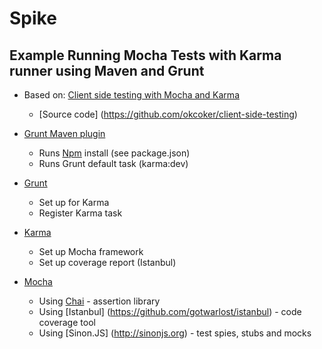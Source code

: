 # Spike
## Example Running Mocha Tests with Karma runner using Maven and Grunt

* Based on: [Client side testing with Mocha and Karma](https://sean.is/writing/client-side-testing-with-mocha-and-karma) 
    - [Source code] (https://github.com/okcoker/client-side-testing)

* [Grunt Maven plugin](https://github.com/allegro/grunt-maven-plugin) 
    - Runs [Npm](https://www.npmjs.com) install (see package.json)
    - Runs Grunt default task (karma:dev)

* [Grunt](http://gruntjs.com)
    - Set up for Karma
    - Register Karma task

* [Karma](http://karma-runner.github.io)
    - Set up Mocha framework
    - Set up coverage report (Istanbul)

* [Mocha](http://mochajs.org) 
    - Using [Chai](http://chaijs.com) - assertion library
    - Using [Istanbul] (https://github.com/gotwarlost/istanbul) - code coverage tool
    - Using [Sinon.JS] (http://sinonjs.org) - test spies, stubs and mocks
